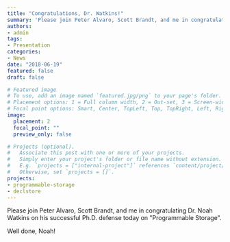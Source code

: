 ```yaml
---
title: "Congratulations, Dr. Watkins!"
summary: 'Please join Peter Alvaro, Scott Brandt, and me in congratulating Dr. Noah Watkins on his successful Ph.D. defense today on "Programmable Storage".'
authors:
- admin
tags:
- Presentation
categories:
- News
date: "2018-06-19"
featured: false
draft: false

# Featured image
# To use, add an image named `featured.jpg/png` to your page's folder.
# Placement options: 1 = Full column width, 2 = Out-set, 3 = Screen-width
# Focal point options: Smart, Center, TopLeft, Top, TopRight, Left, Right, BottomLeft, Bottom, BottomRight
image:
  placement: 2
  focal_point: ""
  preview_only: false

# Projects (optional).
#   Associate this post with one or more of your projects.
#   Simply enter your project's folder or file name without extension.
#   E.g. `projects = ["internal-project"]` references `content/project/deep-learning/index.md`.
#   Otherwise, set `projects = []`.
projects:
- programmable-storage
- declstore
---
```

Please join Peter Alvaro, Scott Brandt, and me in congratulating Dr. Noah  Watkins on his successful Ph.D. defense today on "Programmable Storage".

Well done, Noah!
